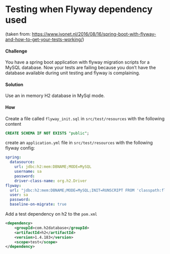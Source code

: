 # Testing when Flyway dependency used
(taken from: https://www.ivonet.nl/2016/08/16/spring-boot-with-flyway-and-how-to-get-your-tests-working/)

#### Challenge
You have a spring boot application with flyway migration scripts for a MySQL database. Now your tests are failing because you don’t have the database available during unit testing and flyway is complaining.

#### Solution
Use an in memory H2 database in MySql mode.

#### How
Create a file called `flyway_init.sql` in `src/test/resources` with the following content
```SQL
CREATE SCHEMA IF NOT EXISTS "public";
```
create an `application.yml` file in `src/test/resources` with the following flyway config:
```yaml
spring:
  datasource:
    url: jdbc:h2:mem:DBNAME;MODE=MySQL
    username: sa
    password:
    driver-class-name: org.h2.Driver
flyway:
  url: "jdbc:h2:mem:DBNAME;MODE=MySQL;INIT=RUNSCRIPT FROM 'classpath:flyway_init.sql'"
  user: sa
  password:
  baseline-on-migrate: true
```
Add a test dependency on h2 to the `pom.xml`
```XML
<dependency>
    <groupId>com.h2database</groupId>
    <artifactId>h2</artifactId>
    <version>1.4.183</version>
    <scope>test</scope>
</dependency>
```